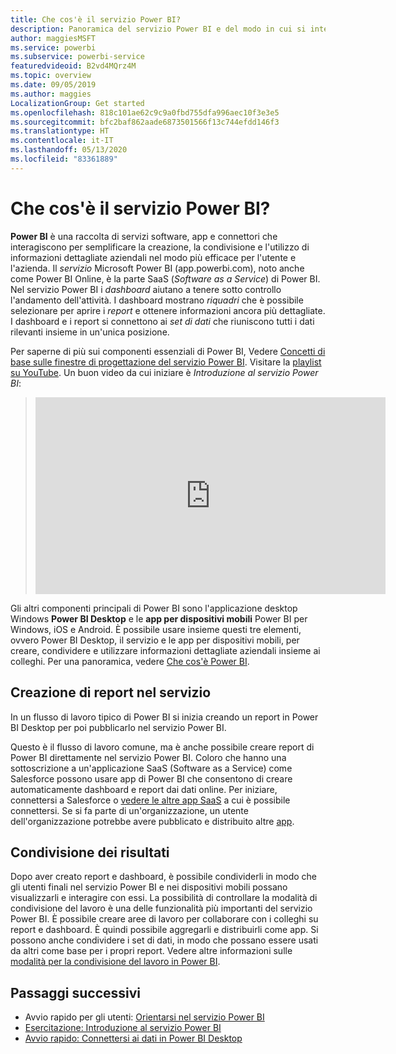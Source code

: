 ```yaml
---
title: Che cos'è il servizio Power BI?
description: Panoramica del servizio Power BI e del modo in cui si integra con le altre parti di Power BI.
author: maggiesMSFT
ms.service: powerbi
ms.subservice: powerbi-service
featuredvideoid: B2vd4MQrz4M
ms.topic: overview
ms.date: 09/05/2019
ms.author: maggies
LocalizationGroup: Get started
ms.openlocfilehash: 818c101ae62c9c9a0fbd755dfa996aec10f3e3e5
ms.sourcegitcommit: bfc2baf862aade6873501566f13c744efdd146f3
ms.translationtype: HT
ms.contentlocale: it-IT
ms.lasthandoff: 05/13/2020
ms.locfileid: "83361889"
---
```

# <a name="what-is-the-power-bi-service"></a>Che cos'è il servizio Power BI?
**Power BI** è una raccolta di servizi software, app e connettori che interagiscono per semplificare la creazione, la condivisione e l'utilizzo di informazioni dettagliate aziendali nel modo più efficace per l'utente e l'azienda. Il *servizio* Microsoft Power BI (app.powerbi.com), noto anche come Power BI Online, è la parte SaaS (*Software as a Service*) di Power BI. Nel servizio Power BI i *dashboard* aiutano a tenere sotto controllo l'andamento dell'attività. I dashboard mostrano *riquadri* che è possibile selezionare per aprire i *report* e ottenere informazioni ancora più dettagliate. I dashboard e i report si connettono ai *set di dati* che riuniscono tutti i dati rilevanti insieme in un'unica posizione. 

Per saperne di più sui componenti essenziali di Power BI, Vedere [Concetti di base sulle finestre di progettazione del servizio Power BI](service-basic-concepts.md). Visitare la [playlist su YouTube](https://www.youtube.com/playlist?list=PL1N57mwBHtN0JFoKSR0n-tBkUJHeMP2cP). Un buon video da cui iniziare è *Introduzione al servizio Power BI*:

> 
> <iframe width="560" height="315" src="https://www.youtube.com/embed/B2vd4MQrz4M" frameborder="0" allowfullscreen></iframe>
> 

Gli altri componenti principali di Power BI sono l'applicazione desktop Windows **Power BI Desktop** e le **app per dispositivi mobili** Power BI per Windows, iOS e Android. È possibile usare insieme questi tre elementi, ovvero Power BI Desktop, il servizio e le app per dispositivi mobili, per creare, condividere e utilizzare informazioni dettagliate aziendali insieme ai colleghi. Per una panoramica, vedere [Che cos'è Power BI](power-bi-overview.md).

## <a name="creating-reports-in-the-service"></a>Creazione di report nel servizio
In un flusso di lavoro tipico di Power BI si inizia creando un report in Power BI Desktop per poi pubblicarlo nel servizio Power BI.  

Questo è il flusso di lavoro comune, ma è anche possibile creare report di Power BI direttamente nel servizio Power BI. Coloro che hanno una sottoscrizione a un'applicazione SaaS (Software as a Service) come Salesforce possono usare app di Power BI che consentono di creare automaticamente dashboard e report dai dati online. Per iniziare, connettersi a Salesforce o [vedere le altre app SaaS](../connect-data/service-get-data.md) a cui è possibile connettersi. Se si fa parte di un'organizzazione, un utente dell'organizzazione potrebbe avere pubblicato e distribuito altre [app](../collaborate-share/service-create-distribute-apps.md).

## <a name="sharing-your-findings"></a>Condivisione dei risultati 

Dopo aver creato report e dashboard, è possibile condividerli in modo che gli utenti finali nel servizio Power BI e nei dispositivi mobili possano visualizzarli e interagire con essi. La possibilità di controllare la modalità di condivisione del lavoro è una delle funzionalità più importanti del servizio Power BI. È possibile creare aree di lavoro per collaborare con i colleghi su report e dashboard. È quindi possibile aggregarli e distribuirli come app. Si possono anche condividere i set di dati, in modo che possano essere usati da altri come base per i propri report. Vedere altre informazioni sulle [modalità per la condivisione del lavoro in Power BI](../collaborate-share/service-how-to-collaborate-distribute-dashboards-reports.md).

## <a name="next-steps"></a>Passaggi successivi
- Avvio rapido per gli utenti: [Orientarsi nel servizio Power BI](../consumer/end-user-experience.md)   
- [Esercitazione: Introduzione al servizio Power BI](service-get-started.md)
- [Avvio rapido: Connettersi ai dati in Power BI Desktop](../connect-data/desktop-quickstart-connect-to-data.md)
